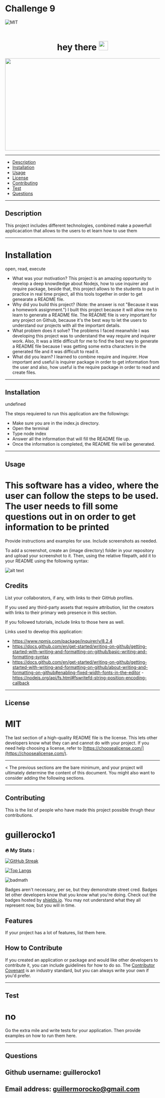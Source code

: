 # Challenge 9
![MIT](https://img.shields.io/badge/license-MIT-blue)
     
<div id="badges" align="center">
  <img src="https://komarev.com/ghpvc/?username=guillerocko1&style=flat-square&color=blue" alt=""/>
 </div>

<h1 align="center">
  hey there
  <img src="https://media.giphy.com/media/hvRJCLFzcasrR4ia7z/giphy.gif" width="30px"/>
</h1>

<div align="center">
  <img src="https://media.giphy.com/media/dWesBcTLavkZuG35MI/giphy.gif" width="600" height="300"/>
</div>
      
---
- [Description](#description)
- [Installation](#installation)
- [Usage](#usage)
- [License](#license)
- [Contributing](#contributing)
- [Test](#test)
- [Questions](#questions)
      
      
      
---       
## Description
This project includes different technologies, combined make a powerfull applicacation that allows to the users to et learn how to use them

---
# Installation
open, read, execute

- What was your motivation?
This project is an amazing opportunity to develop a deep knowdledge about Nodejs, how to use inquirer and require package, beside that, this project allows to the students to put in practice in real time project, all this tools together in order to get genearate a README file.
- Why did you build this project? (Note: the answer is not "Because it was a homework assignment.")
I built this project because it will allow me to learn to generate a README file. The README file is very important for any project on Github, because it's the best way to let the users to understand our projects with all the important details.
- What problem does it solve?
The problems I faced meanwhile I was developing this project was to understand the way require and inquirer work. Also, It was a little difficult for me to find the best way to generate a README file because I was getting some extra characters in the generated file and it was difficult to read it.
- What did you learn?
I learned to combine require and inquirer. How important and useful is inquirer package in order to get information from the user and also, how useful is the require package in order to read and create files.

---    
## Installation
undefined
                  
The steps requiered to run this application are the followings:
- Make sure you are in the index.js directory.
- Open the terminal 
- Type node index
- Answer all the information that will fill the README file up.
- Once the information is completed, the README file will be generated.
            
            
---          
## Usage
      
# This software has a video, where the user can follow the steps to be used. The user needs to fill some questions out in on order to get information to be printed
      
Provide instructions and examples for use. Include screenshots as needed.
            
To add a screenshot, create an (image directory) folder in your repository and upload your screenshot to it. Then, using the relative filepath, add it to your README using the following syntax:
            
![alt text](assets/images/screenshot.png)
                
            
## Credits
            
List your collaborators, if any, with links to their GitHub profiles.
            
If you used any third-party assets that require attribution, list the creators with links to their primary web presence in this section.
            
If you followed tutorials, include links to those here as well.
            
Links used to develop this application:
- https://www.npmjs.com/package/inquirer/v/8.2.4
- https://docs.github.com/en/get-started/writing-on-github/getting-started-with-writing-and-formatting-on-github/basic-writing-and-formatting-syntax
- https://docs.github.com/en/get-started/writing-on-github/getting-started-with-writing-and-formatting-on-github/about-writing-and-formatting-on-github#enabling-fixed-width-fonts-in-the-editor
-https://nodejs.org/api/fs.html#fswritefd-string-position-encoding-callback
      
---     
## License
      
# MIT
            
The last section of a high-quality README file is the license. This lets other developers know what they can and cannot do with your project. If you need help choosing a license, refer to [https://choosealicense.com/](https://choosealicense.com/).
            
---
            
< The previous sections are the bare minimum, and your project will ultimately determine the content of this document. You might also want to consider adding the following sections.
            
---          
## Contributing
      
This is the list of people who have made this project possible thrugh theur contributions.
# guillerocko1


### :fire: My Stats :

[![GitHub Streak](http://github-readme-streak-stats.herokuapp.com?user=guillerocko1&theme=dark&background=000000)](https://git.io/streak-stats)

[![Top Langs](https://github-readme-stats.vercel.app/api/top-langs/?username=guillerocko1&layout=compact&theme=vision-friendly-dark)](https://github.com/anuraghazra/github-readme-stats)
            
![badmath](https://img.shields.io/github/languages/top/lernantino/badmath)
            
Badges aren't necessary, per se, but they demonstrate street cred. Badges let other developers know that you know what you're doing. Check out the badges hosted by [shields.io](https://shields.io/). You may not understand what they all represent now, but you will in time.
            
## Features
            
If your project has a lot of features, list them here.
            
## How to Contribute
            
If you created an application or package and would like other developers to contribute it, you can include guidelines for how to do so. The [Contributor Covenant](https://www.contributor-covenant.org/) is an industry standard, but you can always write your own if you'd prefer.
            
---     
## Test
          
# no
      
Go the extra mile and write tests for your application. Then provide examples on how to run them here.

---
## Questions

## Github username: guillerocko1
## Email address: <a href = "mailto: guillermorocko@gmail.com">guillermorocko@gmail.com</a>